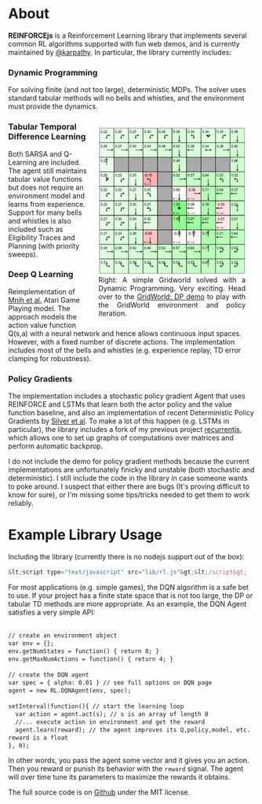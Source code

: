 
# About

**REINFORCEjs** is a Reinforcement Learning library that implements several common RL algorithms supported with fun web demos, and is currently maintained by [@karpathy](https://twitter.com/karpathy). In particular, the library currently includes:

### Dynamic Programming

For solving finite (and not too large), deterministic MDPs. The solver uses standard tabular methods will no bells and whistles, and the environment must provide the dynamics.

<div style="text-align:justify; margin: 20px; float:right; max-width:300px;">
<img src="../img/dpsolved.jpeg" style="max-width:300px;"><br>
Right: A simple Gridworld solved with a Dynamic Programming. Very exciting. Head over to the <a href="gridworld_dp.html">GridWorld: DP demo</a> to play with the GridWorld environment and policy iteration.
</div>

### Tabular Temporal Difference Learning

Both SARSA and Q-Learning are included. The agent still maintains tabular value functions but does not require an environment model and learns from experience. Support for many bells and whistles is also included such as Eligibility Traces and Planning (with priority sweeps).

### Deep Q Learning

Reimplementation of [Mnih et al.](http://www.nature.com/nature/journal/v518/n7540/full/nature14236.html) Atari Game Playing model. The approach models the action value function Q(s,a) with a neural network and hence allows continuous input spaces. However, with a fixed number of discrete actions. The implementation includes most of the bells and whistles (e.g. experience replay, TD error clamping for robustness).

### Policy Gradients

The implementation includes a stochastic policy gradient Agent that uses REINFORCE and LSTMs that learn both the actor policy and the value function baseline, and also an implementation of recent Deterministic Policy Gradients by [Silver et al](http://www0.cs.ucl.ac.uk/staff/d.silver/web/Publications_files/deterministic-policy-gradients.pdf). To make a lot of this happen (e.g. LSTMs in particular), the library includes a fork of my previous project [recurrentjs](https://github.com/karpathy/recurrentjs), which allows one to set up graphs of computations over matrices and perform automatic backprop.

I do not include the demo for policy gradient methods because the current implementations are unfortunately finicky and unstable (both stochastic and deterministic). I still include the code in the library in case someone wants to poke around. I suspect that either there are bugs (It's proving difficult to know for sure), or I'm missing some tips/tricks needed to get them to work reliably.

# Example Library Usage

Including the library (currently there is no nodejs support out of the box):

```javascript
&lt;script type="text/javascript" src="lib/rl.js"&gt;&lt;/script&gt;
```

For most applications (e.g. simple games), the DQN algorithm is a safe bet to use. If your project has a finite state space that is not too large, the DP or tabular TD methods are more appropriate. As an example, the DQN Agent satisfies a very simple API:

<pre><code class="js">
// create an environment object
var env = {};
env.getNumStates = function() { return 8; }
env.getMaxNumActions = function() { return 4; }

// create the DQN agent
var spec = { alpha: 0.01 } // see full options on DQN page
agent = new RL.DQNAgent(env, spec);

setInterval(function(){ // start the learning loop
  var action = agent.act(s); // s is an array of length 8
  //... execute action in environment and get the reward
  agent.learn(reward); // the agent improves its Q,policy,model, etc. reward is a float
}, 0);
</code></pre>

In other words, you pass the agent some vector and it gives you an action. Then you reward or punish its behavior with the `reward` signal. The agent will over time tune its parameters to maximize the rewards it obtains.

The full source code is on <a href="https://github.com/karpathy/reinforcejs">Github</a> under the MIT license.


<br><br><br><br><br><br><br>
